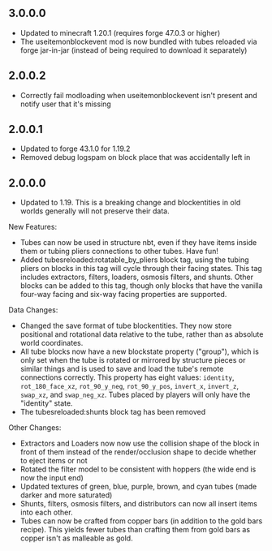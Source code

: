 ## 3.0.0.0
* Updated to minecraft 1.20.1 (requires forge 47.0.3 or higher)
* The useitemonblockevent mod is now bundled with tubes reloaded via forge jar-in-jar (instead of being required to download it separately)

## 2.0.0.2
* Correctly fail modloading when useitemonblockevent isn't present and notify user that it's missing

## 2.0.0.1
* Updated to forge 43.1.0 for 1.19.2
* Removed debug logspam on block place that was accidentally left in

## 2.0.0.0
* Updated to 1.19. This is a breaking change and blockentities in old worlds generally will not preserve their data.

New Features:
* Tubes can now be used in structure nbt, even if they have items inside them or tubing pliers connections to other tubes. Have fun!
* Added tubesreloaded:rotatable_by_pliers block tag, using the tubing pliers on blocks in this tag will cycle through their facing states. This tag includes extractors, filters, loaders, osmosis filters, and shunts. Other blocks can be added to this tag, though only blocks that have the vanilla four-way facing and six-way facing properties are supported.

Data Changes:
* Changed the save format of tube blockentities. They now store positional and rotational data relative to the tube, rather than as absolute world coordinates.
* All tube blocks now have a new blockstate property ("group"), which is only set when the tube is rotated or mirrored by structure pieces or similar things and is used to save and load the tube's remote connections correctly. This property has eight values: `identity`, `rot_180_face_xz`, `rot_90_y_neg`, `rot_90_y_pos`, `invert_x`, `invert_z`, `swap_xz`, and `swap_neg_xz`. Tubes placed by players will only have the "identity" state.
* The tubesreloaded:shunts block tag has been removed

Other Changes:
* Extractors and Loaders now now use the collision shape of the block in front of them instead of the render/occlusion shape to decide whether to eject items or not
* Rotated the filter model to be consistent with hoppers (the wide end is now the input end)
* Updated textures of green, blue, purple, brown, and cyan tubes (made darker and more saturated)
* Shunts, filters, osmosis filters, and distributors can now all insert items into each other.
* Tubes can now be crafted from copper bars (in addition to the gold bars recipe). This yields fewer tubes than crafting them from gold bars as copper isn't as malleable as gold.